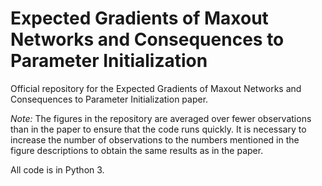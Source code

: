 # Expected Gradients of Maxout Networks and Consequences to Parameter Initialization

Official repository for the Expected Gradients of Maxout Networks and Consequences to Parameter Initialization paper.

_Note:_ The figures in the repository are averaged over fewer observations than in the paper to ensure that the code runs quickly. It is necessary to increase the number of observations to the numbers mentioned in the figure descriptions to obtain the same results as in the paper.

All code is in Python 3.
